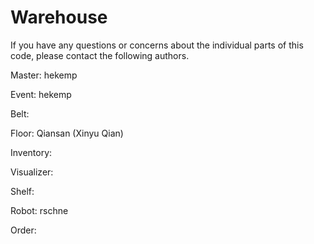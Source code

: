 # Warehouse

If you have any questions or concerns about the individual parts of this code, please contact the following authors.

Master: hekemp

Event: hekemp

Belt:

Floor: Qiansan (Xinyu Qian)

Inventory:

Visualizer:

Shelf:

Robot: rschne

Order:
